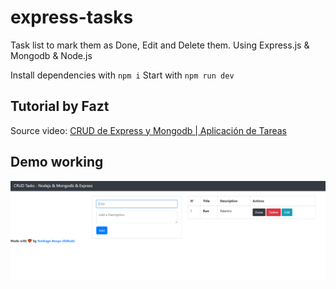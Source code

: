 # express-tasks
Task list to mark them as Done, Edit and Delete them. Using Express.js & Mongodb & Node.js 

Install dependencies with ```npm i```
Start with ```npm run dev```

## Tutorial by Fazt
Source video: [CRUD de Express y Mongodb | Aplicación de Tareas](https://www.youtube.com/watch?v=JvniI1zYnQ4&t=851s)

## Demo working
![](docs/screen.PNG)
